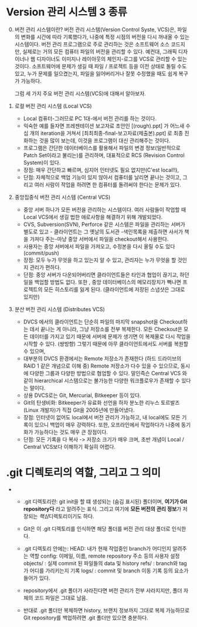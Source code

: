 # Version 관리 시스템 3 종류

0. 버전 관리 시스템이란?
    버전 관리 시스템(Version Control Syste, VCS)은, 파일의 변화를 시간에 따라 기록했다가, 나중에 특정 시점의 버전을 다시 꺼내올 수 있는 시스템이다. 버전 관리 프로그램으로 주로 관리하는 것은 소프트웨어 소스 코드지만, 실제로는 거의 모든 컴퓨터 파일의 버전을 관리할 수 있다.
    예컨대, 그래픽 디자이너나 웹 디자이너도 이미지나 레이아웃의 체인지-로그를 VCS로 관리할 수 있는 것이다.
    소프트웨어에 문제가 생길 때 파일 / 프로젝트 등을 이전 상태로 돌릴 수도 있고, 누가 문제를 일으켰는지, 파일을 잃어버리거나 잘못 수정했을 때도 쉽게 복구가 가능하다.

    그럼 세 가지 주요 버전 관리 시스템(VCS)에 대해서 알아보자.

1. 로컬 버전 관리 시스템 (Local VCS)
    - Local 컴퓨터-그러므로 PC 1대-에서 버전 관리를 하는 것이다.
    - 익숙한  예를 들자면 프레젠테이션 보고자료 초안인 [(rough).ppt] 가 어느새 수십 개의 iteration을 거쳐서 [최최최종-final-보고자료(제출본).ppt] 로 최종 진화하는 것을 많이 보는데, 이것을 프로그램이 대신 관리해주는 것이다.
    - 프로그램은 간단한 데이터베이스를 활용해서 파일의 변경 정보(일반적으로 Patch Set이라고 불리는)를 관리하며, 대표적으로 RCS (Revision Control System)이 있다.
    - 장점:  매우 간단하고 빠르며, 심지어 인터넷도 필요 없지만(C'est local!!), 
    - 단점: 자체적으로 백업 기능이 있지 않아서 컴퓨터를 날리면 끝나는 것이고, 그리고 여러 사람이 작업을 하려면 한 컴퓨터를 돌려써야 한다는 문제가 있다.


2. 중앙집중식 버전 관리 시스템 (Central VCS)
    - 중앙 서버 하나가 모든 버전을 관리하는 시스템이다. 여러 사람들이 작업할 때 Local VCS에서 생길 법한 애로사항을 해결하기 위해 개발되었다.
    - CVS, Subversion(SVN), Perforce 같은 시스템은 파일을 관리하는 서버가 별도로 있고 - 클라이언트는 그 옛날의 도서관 -색인목록을 제출하면 사서가 책을 가져다 주는-마냥 중앙 서버에서 파일을 checkout해서 사용한다.
    - 사용자는 중앙 서버에서 파일을 가져오고, 수정본을 다시 올릴 수도 있다 (commit/push)
    - 장점: 모두 누가 무엇을 하고 있는지 알 수 있고, 관리자는 누가 무엇을 할 것인지 관리가 편하다.
    - 단점: 중앙 서버가 다운되어버리면 클라이언트들은 타인과 협업이 끊기고, 하던 일을 백업할 방법도 없다. 또한 , 중앙 데이터베이스의 메모리장치가 뻑나면 프로젝트의 모든 히스토리를 잃게 된다.  (클라이언트에 저장된 스냅샷은 그대로 있지만)


3. 분산 버전 관리 시스템 (Distributes VCS)
    - DVCS 에서의 클라이언트는 단순히 파일의 마지막 snapshot을 Checkout하는 데서 끝나는 게 아니라, 그냥 저장소를 전부 복제한다. 모든 Checkout은 모든 데이터를 가지고 있기 때문에 서버에 문제가 생기면 이 복제물로 다시 작업을 시작할 수 있다. (쌍방향) 그렇기 때문에 아무 클라이언트에서도 서버를 복원할 수 있으며, 
    - 대부분의 DVCS 환경에서는 Remote 저장소가 존재한다 (하드 드라이브의 RAID 1 같은 개념으로 이해 중) Remote 저장소가 다수 있을 수 있으므로, 동시에 다양한 그룹과 다양한 방법으로 협업할 수 있다. 말인즉슨 Central VCS 와 같이 hierarchical 시스템으로는 불가능한 다양한 워크플로우가 존재할 수 있다는 말이다.
    - 상용 DVCS로는 Git, Mercurial, Bitkeeper 등이 있다.
    - Git의 탄생비화: Bitkeeper가 유료화 선언을 하자 분노한 리누스 토르발즈(Linux 개발자)가 직접 Git을 2005년에 만들어냈다.
    - 장점: 인터넷이 없어도 local에서 버전 관리가 가능하고, 내 local에도 모든 기록이 있으니 백업이 매우 강력하다. 또한, 오프라인에서 작업하다가 나중에 동기화가 가능하다는 것도 매우 큰 장점이다.
    - 단점: 모든 기록을 다 복사 -> 저장소 크기가 매우 크며, 초반 개념이  Local / Central VCS보다 이해하기 확실히 어렵다.




# .git 디렉토리의 역할, 그리고 그 의미
- 
    - .git 디렉토리란: git init을 할 떄 생성되는 (숨김 표시된) 폴더이며, **여기가 Git repository다** 라고 알려주는 표식. 그리고 여기에 **모든 버전의 관리 정보**가 저장되는 *핵심*디렉토리이기도 하다.
    - Git은 이 .git 디렉토리를 인식하면 해당 폴더를 버전 관리 대상 폴더로 인식한다.
    - .git 디렉토리 안에는:
         HEAD: 내가 현재 작업중인 branch가 어디인지 알려주는 역할
         config: 이메일, 이름, remote repository 주소 등의 사용자 설정
         objects/ : 실제 commit 된 파일들의 data 및 history
         refs/ : branch와 tag가 어디를 가리키는지 기록
         logs/ : commit 및 branch 이동 기록 
    등의 요소가 들어가 있다.

    - repository에서 .git 폴더가 사라진다면 버전 관리가 전부 사라지지만, 폴더 자체의 코드 파일은 그대로 남음.
    - 반대로 .git 폴더만 복체하면 history, 브랜치 정보까지 그대로 복제 가능하므로 Git repository를 백업하려면 .git 폴더만 있으면 충분하다.


